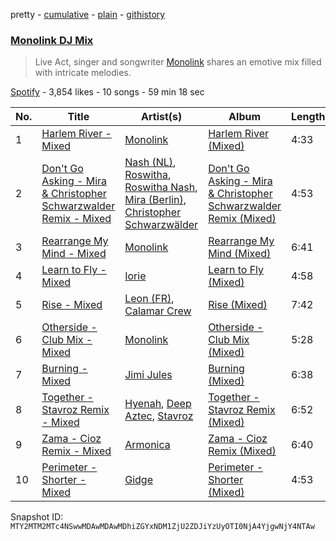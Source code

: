 pretty - [cumulative](/playlists/cumulative/37i9dQZF1DX47wsEQpT8zp.md) - [plain](/playlists/plain/37i9dQZF1DX47wsEQpT8zp) - [githistory](https://github.githistory.xyz/mackorone/spotify-playlist-archive/blob/main/playlists/plain/37i9dQZF1DX47wsEQpT8zp)

### [Monolink DJ Mix](https://open.spotify.com/playlist/37i9dQZF1DX47wsEQpT8zp)

> Live Act, singer and songwriter <a href="spotify:artist:2I4hRNCYkPKJQlkoEZKjYx ">Monolink</a> shares an emotive mix filled with intricate melodies.

[Spotify](https://open.spotify.com/user/spotify) - 3,854 likes - 10 songs - 59 min 18 sec

| No. | Title | Artist(s) | Album | Length |
|---|---|---|---|---|
| 1 | [Harlem River \- Mixed](https://open.spotify.com/track/6Xtaz2hRCZXafc2Cit4IzK) | [Monolink](https://open.spotify.com/artist/2I4hRNCYkPKJQlkoEZKjYx) | [Harlem River \(Mixed\)](https://open.spotify.com/album/5HLgmo5x4OZTQEMLnUnhEh) | 4:33 |
| 2 | [Don't Go Asking \- Mira & Christopher Schwarzwalder Remix \- Mixed](https://open.spotify.com/track/5uw2gRTqmjhBGs7V33bHPt) | [Nash \(NL\)](https://open.spotify.com/artist/1oZ9VaYo9aRLk0myoEr0Je), [Roswitha](https://open.spotify.com/artist/3S7xRyDELQRBHJwdqC25ZT), [Roswitha Nash](https://open.spotify.com/artist/1FbEK4vAkcgk8Iraf75d6S), [Mira \(Berlin\)](https://open.spotify.com/artist/6p31dmLI4jnatyEQmrVPDc), [Christopher Schwarzwälder](https://open.spotify.com/artist/11i3tISGuOUmWFuXTRNrtD) | [Don't Go Asking \- Mira & Christopher Schwarzwalder Remix \(Mixed\)](https://open.spotify.com/album/2MET0yIcFQJtMgSXPKDjiI) | 4:53 |
| 3 | [Rearrange My Mind \- Mixed](https://open.spotify.com/track/74PKIwAm85jGUyMsS1iBXh) | [Monolink](https://open.spotify.com/artist/2I4hRNCYkPKJQlkoEZKjYx) | [Rearrange My Mind \(Mixed\)](https://open.spotify.com/album/6GE4pYUnhpkj6phssC1E22) | 6:41 |
| 4 | [Learn to Fly \- Mixed](https://open.spotify.com/track/3Q2bQL93sVpG3sE3YYFa39) | [Iorie](https://open.spotify.com/artist/1ruewEJphCPPAOSjowo9AH) | [Learn to Fly \(Mixed\)](https://open.spotify.com/album/464g7setJdQIRVtPIGAZwP) | 4:58 |
| 5 | [Rise \- Mixed](https://open.spotify.com/track/36JCG0cpJXWLCw11JhJwqj) | [Leon \(FR\)](https://open.spotify.com/artist/0OUY2dHEjLzNhvAbBD3Ouj), [Calamar Crew](https://open.spotify.com/artist/28Tqd0YiUZ7fWNvikZjAiN) | [Rise \(Mixed\)](https://open.spotify.com/album/5qimOJGnwaAMfIF82uqu9F) | 7:42 |
| 6 | [Otherside \- Club Mix \- Mixed](https://open.spotify.com/track/2Gfmy2JiBBUWxbdF4E9Kth) | [Monolink](https://open.spotify.com/artist/2I4hRNCYkPKJQlkoEZKjYx) | [Otherside \- Club Mix \(Mixed\)](https://open.spotify.com/album/5UGG8sK75c4LzzYCiDMxcS) | 5:28 |
| 7 | [Burning \- Mixed](https://open.spotify.com/track/3uy1rrD3z085wMhQvKul2R) | [Jimi Jules](https://open.spotify.com/artist/6RsLLSkSTcL4YrvgRcBTQd) | [Burning \(Mixed\)](https://open.spotify.com/album/0SQISn8ssFAXhUv0tAMD32) | 6:38 |
| 8 | [Together \- Stavroz Remix \- Mixed](https://open.spotify.com/track/28pxoqWoN23XHbLsLwIRsO) | [Hyenah](https://open.spotify.com/artist/1YUlJfwsUoerJd3mCK6Ccu), [Deep Aztec](https://open.spotify.com/artist/5getpnTxZMpYRlfyXOjQQw), [Stavroz](https://open.spotify.com/artist/7su1fG75ZwXHA6ei9Zcy7T) | [Together \- Stavroz Remix \(Mixed\)](https://open.spotify.com/album/5GJVnJPl7nBZJkuLkABAn3) | 6:52 |
| 9 | [Zama \- Cioz Remix \- Mixed](https://open.spotify.com/track/1jE5c03zCL1IDP8Yqq1C5I) | [Armonica](https://open.spotify.com/artist/6EnmXQhQQvFYrWorH0Duoy) | [Zama \- Cioz Remix \(Mixed\)](https://open.spotify.com/album/0YbcGkGRHoN18bJt8cOmwO) | 6:40 |
| 10 | [Perimeter \- Shorter \- Mixed](https://open.spotify.com/track/6SbxEIVe8dbjkIpwrAxaGC) | [Gidge](https://open.spotify.com/artist/7aibxFH8hIlSUlXgshCgAP) | [Perimeter \- Shorter \(Mixed\)](https://open.spotify.com/album/71MkqWlit7yQkqWPkqkJyI) | 4:53 |

Snapshot ID: `MTY2MTM2MTc4NSwwMDAwMDAwMDhiZGYxNDM1ZjU2ZDJiYzUyOTI0NjA4YjgwNjY4NTAw`
